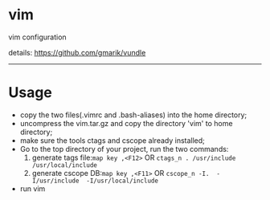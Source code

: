 vim
===

vim configuration

details: https://github.com/gmarik/vundle


-----


Usage
=====

* copy the two files(.vimrc and .bash-aliases) into the home directory;
* uncompress the vim.tar.gz and copy the directory 'vim' to home directory;
* make sure the tools ctags and cscope already installed;
* Go to the top directory of your project, run the two commands:
    1. generate tags file:```map key ,<F12>``` OR ```ctags_n . /usr/include /usr/local/include```
    2. generate cscope DB:```map key ,<F11>``` OR ```cscope_n -I.  -I/usr/include  -I/usr/local/include```
* run vim

